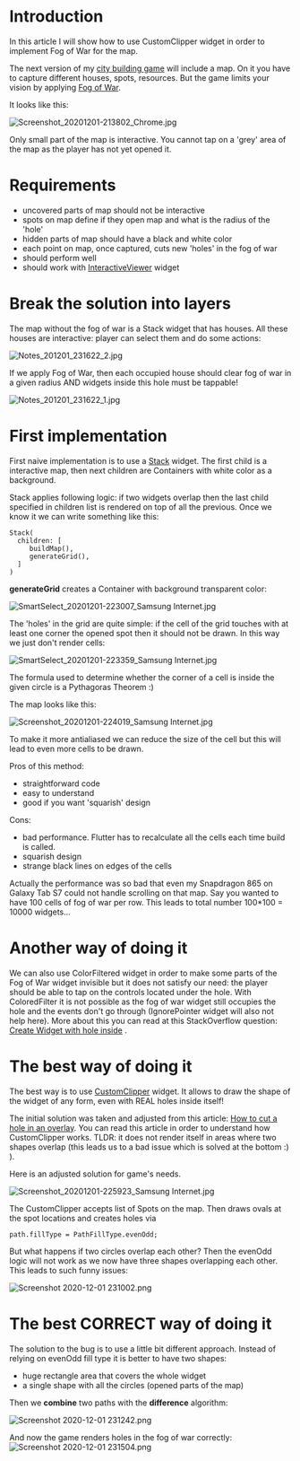 # Introduction

In this article I will show how to use CustomClipper widget in order to implement Fog of War for the map.

The next version of my [city building game](https://locadeserta.com/sloboda/) will include a map. On it you have to capture different houses, spots, resources. But the game limits your vision by applying [Fog of War](https://en.wikipedia.org/wiki/Fog_of_war).

It looks like this:

![Screenshot_20201201-213802_Chrome.jpg](screen.jpeg)

Only small part of the map is interactive. You cannot tap on a 'grey' area of the map as the player has not yet opened it.

# Requirements
- uncovered parts of map should not be interactive
- spots on map define if they open map and what is the radius of the 'hole'
- hidden parts of map should have a black and white color
- each point on map, once captured, cuts new 'holes' in the fog of war
- should perform well
- should work with  [InteractiveViewer](https://api.flutter.dev/flutter/widgets/InteractiveViewer-class.html)  widget

# Break the solution into layers

The map without the fog of war is a Stack widget that has houses. All these houses are interactive: player can select them and do some  actions:


![Notes_201201_231622_2.jpg](screen1.jpeg)

If we apply Fog of War, then each occupied house should clear fog of war in a given radius AND widgets inside this hole must be tappable!

![Notes_201201_231622_1.jpg](screen2.jpeg)

# First implementation

First naive implementation is to use a  [Stack](https://api.flutter.dev/flutter/widgets/Stack-class.html)  widget. The first child is a interactive map, then next children are Containers with white color as a background.

Stack applies following logic: if two widgets overlap then the last child specified in children list is rendered on top of all the previous. Once we know it we can write something like this:

```
Stack(
  children: [
     buildMap(),
     generateGrid(),
  ]
)
```

**generateGrid** creates a Container with background transparent color:

![SmartSelect_20201201-223007_Samsung Internet.jpg](screen3.jpeg)

The 'holes' in the grid are quite simple: if the cell of the grid touches with at least one corner the opened spot then it should not be drawn. In this way we just don't render cells:


![SmartSelect_20201201-223359_Samsung Internet.jpg](screen4.jpeg)

The formula used to determine whether the corner of a cell is inside the given circle is a Pythagoras Theorem :)

The map looks like this:

![Screenshot_20201201-224019_Samsung Internet.jpg](screen5.jpeg)


To make it more antialiased we can reduce the size of the cell but this will lead to even more cells to be drawn.

Pros of this method:
- straightforward code
- easy to understand
- good if you want 'squarish' design

Cons:
- bad performance. Flutter has to recalculate all the cells each time build is called.
- squarish design
- strange black lines on edges of the cells

Actually the performance was so bad that even my Snapdragon 865 on Galaxy Tab S7 could not handle scrolling on that map. Say you wanted to have 100 cells of fog of war per row. This leads to total number 100*100 = 10000 widgets...

# Another way of doing it

We can also use ColorFiltered widget in order to make some parts of the Fog of War widget invisible but it does not satisfy our need: the player should be able to tap on the controls located under the hole. With ColoredFilter it is not possible as the fog of war widget still occupies the hole and the events don't go through (IgnorePointer widget will also not help here). More about this you can read at this StackOverflow question:  [Create Widget with hole inside](https://stackoverflow.com/questions/60357361/create-widget-with-transparent-hole-inside) .

# The best way of doing it

The best way is to use [CustomClipper](https://api.flutter.dev/flutter/rendering/CustomClipper-class.html) widget. It allows to draw the shape of the widget of any form, even with REAL holes inside itself!

The initial solution was taken and adjusted from this article: [How to cut a hole in an overlay](https://www.flutterclutter.dev/flutter/tutorials/how-to-cut-a-hole-in-an-overlay/2020/510/). You can read this article in order to understand how CustomClipper works. TLDR: it does not render itself in areas where two shapes overlap (this leads us to a bad issue which is solved at the bottom :) ).

Here is an adjusted solution for game's needs.

![Screenshot_20201201-225923_Samsung Internet.jpg](screen6.jpeg)

The CustomClipper accepts list of Spots on the map. Then draws ovals at the spot locations and creates holes via

```
path.fillType = PathFillType.evenOdd;
```

But what happens if two circles overlap each other? Then the evenOdd logic will not work as we now have three shapes overlapping each other. This leads to such funny issues:

![Screenshot 2020-12-01 231002.png](screen7.png)

# The best CORRECT way of doing it

The solution to the bug is to use a little bit different approach. Instead of relying on evenOdd fill type it is better to have two shapes:

- huge rectangle area that covers the whole widget
- a single shape with all the circles (opened parts of the map)

Then we **combine** two paths with the **difference** algorithm:

![Screenshot 2020-12-01 231242.png](screen8.png)

And now the game renders holes in the fog of war correctly:
![Screenshot 2020-12-01 231504.png](screen10.png)
